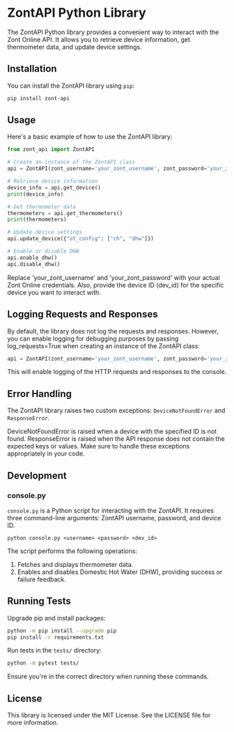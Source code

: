 # ZontAPI Python Library

The ZontAPI Python library provides a convenient way to interact with the Zont Online API. It allows you to retrieve device information, get thermometer data, and update device settings.

## Installation

You can install the ZontAPI library using `pip`:

```bash
pip install zont-api
```

## Usage

Here's a basic example of how to use the ZontAPI library:

```python
from zont_api import ZontAPI

# Create an instance of the ZontAPI class
api = ZontAPI(zont_username='your_zont_username', zont_password='your_zont_password', dev_id=12345)

# Retrieve device information
device_info = api.get_device()
print(device_info)

# Get thermometer data
thermometers = api.get_thermometers()
print(thermometers)

# Update device settings
api.update_device({"ot_config": ["ch", "dhw"]})

# Enable or disable DHW
api.enable_dhw()
api.disable_dhw()
```

Replace 'your_zont_username' and 'your_zont_password' with your actual Zont Online credentials. Also, provide the device ID (dev_id) for the specific device you want to interact with.

## Logging Requests and Responses

By default, the library does not log the requests and responses. However, you can enable logging for debugging purposes by passing log_requests=True when creating an instance of the ZontAPI class:

```python
api = ZontAPI(zont_username='your_zont_username', zont_password='your_zont_password', dev_id=12345, log_requests=True)
```

This will enable logging of the HTTP requests and responses to the console.

## Error Handling

The ZontAPI library raises two custom exceptions: `DeviceNotFoundError` and `ResponseError`.

DeviceNotFoundError is raised when a device with the specified ID is not found.
ResponseError is raised when the API response does not contain the expected keys or values.
Make sure to handle these exceptions appropriately in your code.

## Development

### console.py

`console.py` is a Python script for interacting with the ZontAPI. It requires three command-line arguments: ZontAPI username, password, and device ID.


```
python console.py <username> <password> <dev_id>
```

The script performs the following operations:
1. Fetches and displays thermometer data.
2. Enables and disables Domestic Hot Water (DHW), providing success or failure feedback.

## Running Tests

Upgrade pip and install packages:

```bash
python -m pip install --upgrade pip
pip install -r requirements.txt
```

Run tests in the `tests/` directory:

```bash
python -m pytest tests/
```

Ensure you're in the correct directory when running these commands.

## License

This library is licensed under the MIT License. See the LICENSE file for more information.
